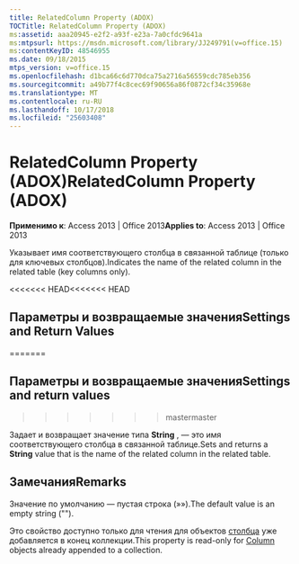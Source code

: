 ```yaml
---
title: RelatedColumn Property (ADOX)
TOCTitle: RelatedColumn Property (ADOX)
ms:assetid: aaa20945-e2f2-a93f-e23a-7a0cfdc9641a
ms:mtpsurl: https://msdn.microsoft.com/library/JJ249791(v=office.15)
ms:contentKeyID: 48546955
ms.date: 09/18/2015
mtps_version: v=office.15
ms.openlocfilehash: d1bca66c6d770dca75a2716a56559cdc785eb356
ms.sourcegitcommit: a49b77f4c8cec69f90656a86f0872cf34c35968e
ms.translationtype: MT
ms.contentlocale: ru-RU
ms.lasthandoff: 10/17/2018
ms.locfileid: "25603408"
---
```

# <a name="relatedcolumn-property-adox"></a><span data-ttu-id="a0efb-102">RelatedColumn Property (ADOX)</span><span class="sxs-lookup"><span data-stu-id="a0efb-102">RelatedColumn Property (ADOX)</span></span>


<span data-ttu-id="a0efb-103">**Применимо к**: Access 2013 | Office 2013</span><span class="sxs-lookup"><span data-stu-id="a0efb-103">**Applies to**: Access 2013 | Office 2013</span></span>

<span data-ttu-id="a0efb-104">Указывает имя соответствующего столбца в связанной таблице (только для ключевых столбцов).</span><span class="sxs-lookup"><span data-stu-id="a0efb-104">Indicates the name of the related column in the related table (key columns only).</span></span>

<span data-ttu-id="a0efb-105"><<<<<<< HEAD</span><span class="sxs-lookup"><span data-stu-id="a0efb-105"><<<<<<< HEAD</span></span>
## <a name="settings-and-return-values"></a><span data-ttu-id="a0efb-106">Параметры и возвращаемые значения</span><span class="sxs-lookup"><span data-stu-id="a0efb-106">Settings and Return Values</span></span>
=======
## <a name="settings-and-return-values"></a><span data-ttu-id="a0efb-107">Параметры и возвращаемые значения</span><span class="sxs-lookup"><span data-stu-id="a0efb-107">Settings and return values</span></span>
>>>>>>> <span data-ttu-id="a0efb-108">master</span><span class="sxs-lookup"><span data-stu-id="a0efb-108">master</span></span>

<span data-ttu-id="a0efb-109">Задает и возвращает значение типа **String** , — это имя соответствующего столбца в связанной таблице.</span><span class="sxs-lookup"><span data-stu-id="a0efb-109">Sets and returns a **String** value that is the name of the related column in the related table.</span></span>

## <a name="remarks"></a><span data-ttu-id="a0efb-110">Замечания</span><span class="sxs-lookup"><span data-stu-id="a0efb-110">Remarks</span></span>

<span data-ttu-id="a0efb-111">Значение по умолчанию — пустая строка (»»).</span><span class="sxs-lookup"><span data-stu-id="a0efb-111">The default value is an empty string ("").</span></span>

<span data-ttu-id="a0efb-112">Это свойство доступно только для чтения для объектов [столбца](column-object-adox.md) уже добавляется в конец коллекции.</span><span class="sxs-lookup"><span data-stu-id="a0efb-112">This property is read-only for [Column](column-object-adox.md) objects already appended to a collection.</span></span>

